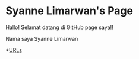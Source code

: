 ---
---

# Syanne Limarwan's Page

Hallo! Selamat datang di GitHub page saya!!

Nama saya Syanne Limarwan

*[URLs](URL/)
